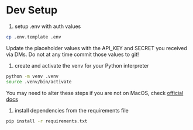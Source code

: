# Dev Setup

1. setup .env with auth values

```bash
cp .env.template .env
```

Update the placeholder values with the API_KEY and SECRET you received via DMs.
Do not at any time commit those values to git!

1. create and activate the venv for your Python interpreter

```bash
python -m venv .venv
source .venv/bin/activate
```

You may need to alter these steps if you are not on MacOS, check [official docs](https://packaging.python.org/en/latest/guides/installing-using-pip-and-virtual-environments/)

1. install dependencies from the requirements file

```bash
pip install -r requirements.txt
```

